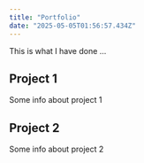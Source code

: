 ```yaml
---
title: "Portfolio"
date: "2025-05-05T01:56:57.434Z"
---
```



This is what I have done …


## Project 1

Some info about project 1


## Project 2

Some info about project 2

